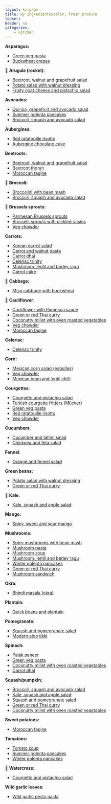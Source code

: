 ```yaml
---
layout: kz-page
title: By ingredients&colon; fresh produce
teaser: 
header: no
categories:
    - kitchen
---
```


**Asparagus:**
* [Green veg pasta](/kitchen/green-veg-pasta/)
* [Buckwheat crepes](/kitchen/buckwheat-crepes/)

&#129382; **Arugula (rocket):**
* [Beetroot, walnut and grapefruit salad](/kitchen/beetroot-walnut-salad/)
* [Potato salad with walnut dressing](/kitchen/potato-walnut-salad/)
* [Fruity goat cheese and pistachio salad](/kitchen/fruity-cheese-pistachio-salad)

**Avocados:**
* [Quinoa, grapefruit and avocado salad](/kitchen/quinoa-grapefruit-avo-salad/)
* [Summer polenta pancakes](/kitchen/polenta-pancakes/)
* [Broccoli, squash and avocado salad](/kitchen/broccoli-squash-avo-salad/)

**Aubergines:**
* [Red ratatouille risotto](/kitchen/red-risotto/)
* [Aubergine chocolate cake](/kitchen/aubergine-chocolate-cake/)

**Beetroots:**
* [Beetroot, walnut and grapefruit salad](/kitchen/beetroot-walnut-salad/)
* [Beetroot thoran](/kitchen/beetroot-thoran/)
* [Moroccan tagine](/kitchen/moroccan-tagine/)

&#129382; **Broccoli:**
* [Broccolini with bean mash](/kitchen/broccolini-bean-mash/)
* [Broccoli, squash and avocado salad](/kitchen/broccoli-squash-avo-salad/)

&#129382; **Brussels sprouts:**
* [Parmesan Brussels sprouts](/kitchen/parmesan-brussels/)
* [Brussels sprouts with pickled raisins](/kitchen/brussels-with-raisins/)
* [Veg chowder](/kitchen/veg-chowder/)

**Carrots:**
* [Korean carrot salad](/kitchen/korean-carrot-salad/)
* [Carrot and walnut pasta](/kitchen/carrot-walnut-pasta/)
* [Carrot dhal](/kitchen/carrot-dhal/)
* [Celeriac trinity](/kitchen/celeriac-trinity/)
* [Mushroom, lentil and barley ragu](/kitchen/mushroom-lentil-barley-ragu/)
* [Carrot cake](/kitchen/carrot-cake/)

&#129382; **Cabbage:**
* [Miso cabbage with buckwheat](/kitchen/miso-cabbage-buckwheat/)

&#129382; **Cauliflower:**
* [Cauliflower with Romesco sauce](/kitchen/cauliflower-romesco-sauce/)
* [Green or red Thai curry](/kitchen/thai-curry/)
* [Coconutty millet with oven roasted vegetables](/kitchen/coconut-millet-veg/)
* [Veg chowder](/kitchen/veg-chowder/)
* [Moroccan tagine](/kitchen/moroccan-tagine/)

**Celeriac:**
* [Celeriac trinity](/kitchen/celeriac-trinity/)

**Corn:**
* [Mexican corn salad (esquites)](/kitchen/mexican-corn-salad/)
* [Veg chowder](/kitchen/veg-chowder/)
* [Mexican bean and lentil chilli](/kitchen/bean-and-lentil-chilli/)

**Courgettes:**
* [Courgette and pistachio salad](/kitchen/courgette-pistachio-salad/)
* [Turkish courgette fritters (Mücver)](/kitchen/courgette-fritters/)
* [Green veg pasta](/kitchen/green-veg-pasta/)
* [Red ratatouille risotto](/kitchen/red-risotto/)
* [Veg chowder](/kitchen/veg-chowder/)

**Cucumbers:**
* [Cucumber and tahini salad](/kitchen/cucumber-tahini-salad/)
* [Chickpea and feta salad](/kitchen/chickpea-feta-salad/)

**Fennel:**
* [Orange and fennel salad](/kitchen/orange-fennel-salad/)

**Green beans:**
* [Potato salad with walnut dressing](/kitchen/potato-walnut-salad/)
* [Green or red Thai curry](/kitchen/thai-curry/)

&#129382; **Kale:**
* [Kale, squash and apple salad](/kitchen/kale-squash-apple-salad/)

**Mango:**
* [Spicy, sweet and sour mango](/kitchen/spicy-mango/)

**Mushrooms:**
* [Spicy mushrooms with bean mash](/kitchen/mushrooms-bean-mash/)
* [Mushroom pasta](/kitchen/mushroom-pasta/)
* [Mushroom soup](/kitchen/mushroom-soup/)
* [Mushroom, lentil and barley ragu](/kitchen/mushroom-lentil-barley-ragu/)
* [Winter polenta pancakes](/kitchen/polenta-pancakes-winter/)
* [Green or red Thai curry](/kitchen/thai-curry/)
* [Mushroom sandwich](/kitchen/mushroom-sandwich/)

**Okra:**
* [Bhindi masala (okra)](/kitchen/bhindi-masala/)

**Plantain:**
* [Quick beans and plantain](/kitchen/beans-and-plantain/)

**Pomegranate:**
* [Squash and pomegranate salad](/kitchen/squash-pomegranate-salad/)
* [Modern aloo tikki](/kitchen/aloo-tikki/)

**Spinach:**
* [Palak paneer](/kitchen/palak-paneer/)
* [Green veg pasta](/kitchen/green-veg-pasta/)
* [Coconutty millet with oven roasted vegetables](/kitchen/coconut-millet-veg/)
* [Carrot dhal](/kitchen/carrot-dhal/)

**Squash/pumpkin:**
* [Broccoli, squash and avocado salad](/kitchen/broccoli-squash-avo-salad/)
* [Kale, squash and apple salad](/kitchen/kale-squash-apple-salad/)
* [Squash and pomegranate salad](/kitchen/squash-pomegranate-salad/)
* [Green or red Thai curry](/kitchen/thai-curry/)
* [Coconutty millet with oven roasted vegetables](/kitchen/coconut-millet-veg/)

**Sweet potatoes:**
* [Moroccan tagine](/kitchen/moroccan-tagine/)

**Tomatoes:**
* [Tomato soup](/kitchen/tomato-soup/)
* [Summer polenta pancakes](/kitchen/polenta-pancakes/)
* [Winter polenta pancakes](/kitchen/polenta-pancakes-winter/)

&#129382; **Watercress:**
* [Courgette and pistachio salad](/kitchen/courgette-pistachio-salad/)

**Wild garlic leaves:**
* [Wild garlic pesto pasta](/kitchen/wild-garlic-pesto-pasta/)
